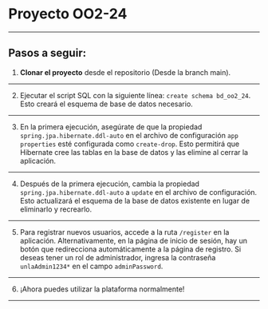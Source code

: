 # Proyecto OO2-24

---

## Pasos a seguir:

1. **Clonar el proyecto** desde el repositorio (Desde la branch main).

---

2. Ejecutar el script SQL con la siguiente línea: `create schema bd_oo2_24`. Esto creará el esquema de base de datos necesario.

---

3. En la primera ejecución, asegúrate de que la propiedad `spring.jpa.hibernate.ddl-auto` en el archivo de configuración `app properties` esté configurada como `create-drop`. Esto permitirá que Hibernate cree las tablas en la base de datos y las elimine al cerrar la aplicación.

---

4. Después de la primera ejecución, cambia la propiedad `spring.jpa.hibernate.ddl-auto` a `update` en el archivo de configuración. Esto actualizará el esquema de la base de datos existente en lugar de eliminarlo y recrearlo.

---

5. Para registrar nuevos usuarios, accede a la ruta `/register` en la aplicación. Alternativamente, en la página de inicio de sesión, hay un botón que redirecciona automáticamente a la página de registro. Si deseas tener un rol de administrador, ingresa la contraseña `unlaAdmin1234*` en el campo `adminPassword`.

---

6. ¡Ahora puedes utilizar la plataforma normalmente!

---



